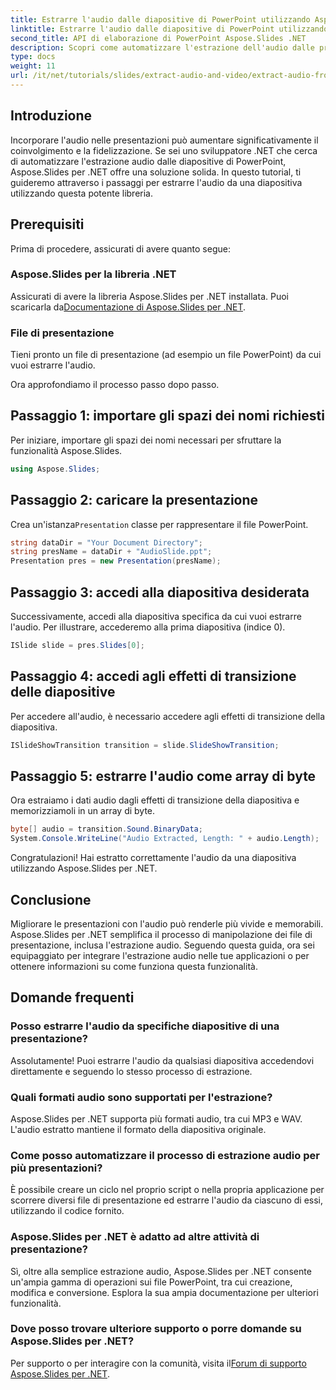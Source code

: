 ```yaml
---
title: Estrarre l'audio dalle diapositive di PowerPoint utilizzando Aspose.Slides
linktitle: Estrarre l'audio dalle diapositive di PowerPoint utilizzando Aspose.Slides
second_title: API di elaborazione di PowerPoint Aspose.Slides .NET
description: Scopri come automatizzare l'estrazione dell'audio dalle presentazioni di PowerPoint utilizzando Aspose.Slides per .NET. Questo tutorial passo dopo passo guida gli sviluppatori attraverso il processo di accesso.
type: docs
weight: 11
url: /it/net/tutorials/slides/extract-audio-and-video/extract-audio-from-powerpoint/
---
```

## Introduzione

Incorporare l'audio nelle presentazioni può aumentare significativamente il coinvolgimento e la fidelizzazione. Se sei uno sviluppatore .NET che cerca di automatizzare l'estrazione audio dalle diapositive di PowerPoint, Aspose.Slides per .NET offre una soluzione solida. In questo tutorial, ti guideremo attraverso i passaggi per estrarre l'audio da una diapositiva utilizzando questa potente libreria.

## Prerequisiti

Prima di procedere, assicurati di avere quanto segue:

### Aspose.Slides per la libreria .NET
Assicurati di avere la libreria Aspose.Slides per .NET installata. Puoi scaricarla da[Documentazione di Aspose.Slides per .NET](https://reference.aspose.com/slides/net/).

### File di presentazione
Tieni pronto un file di presentazione (ad esempio un file PowerPoint) da cui vuoi estrarre l'audio.

Ora approfondiamo il processo passo dopo passo.

## Passaggio 1: importare gli spazi dei nomi richiesti

Per iniziare, importare gli spazi dei nomi necessari per sfruttare la funzionalità Aspose.Slides.

```csharp
using Aspose.Slides;
```

## Passaggio 2: caricare la presentazione

 Crea un'istanza`Presentation` classe per rappresentare il file PowerPoint.

```csharp
string dataDir = "Your Document Directory";
string presName = dataDir + "AudioSlide.ppt";
Presentation pres = new Presentation(presName);
```

## Passaggio 3: accedi alla diapositiva desiderata

Successivamente, accedi alla diapositiva specifica da cui vuoi estrarre l'audio. Per illustrare, accederemo alla prima diapositiva (indice 0).

```csharp
ISlide slide = pres.Slides[0];
```

## Passaggio 4: accedi agli effetti di transizione delle diapositive

Per accedere all'audio, è necessario accedere agli effetti di transizione della diapositiva.

```csharp
ISlideShowTransition transition = slide.SlideShowTransition;
```

## Passaggio 5: estrarre l'audio come array di byte

Ora estraiamo i dati audio dagli effetti di transizione della diapositiva e memorizziamoli in un array di byte.

```csharp
byte[] audio = transition.Sound.BinaryData;
System.Console.WriteLine("Audio Extracted, Length: " + audio.Length);
```

Congratulazioni! Hai estratto correttamente l'audio da una diapositiva utilizzando Aspose.Slides per .NET.

## Conclusione

Migliorare le presentazioni con l'audio può renderle più vivide e memorabili. Aspose.Slides per .NET semplifica il processo di manipolazione dei file di presentazione, inclusa l'estrazione audio. Seguendo questa guida, ora sei equipaggiato per integrare l'estrazione audio nelle tue applicazioni o per ottenere informazioni su come funziona questa funzionalità.

## Domande frequenti

### Posso estrarre l'audio da specifiche diapositive di una presentazione?
Assolutamente! Puoi estrarre l'audio da qualsiasi diapositiva accedendovi direttamente e seguendo lo stesso processo di estrazione.

### Quali formati audio sono supportati per l'estrazione?
Aspose.Slides per .NET supporta più formati audio, tra cui MP3 e WAV. L'audio estratto mantiene il formato della diapositiva originale.

### Come posso automatizzare il processo di estrazione audio per più presentazioni?
È possibile creare un ciclo nel proprio script o nella propria applicazione per scorrere diversi file di presentazione ed estrarre l'audio da ciascuno di essi, utilizzando il codice fornito.

### Aspose.Slides per .NET è adatto ad altre attività di presentazione?
Sì, oltre alla semplice estrazione audio, Aspose.Slides per .NET consente un'ampia gamma di operazioni sui file PowerPoint, tra cui creazione, modifica e conversione. Esplora la sua ampia documentazione per ulteriori funzionalità.

### Dove posso trovare ulteriore supporto o porre domande su Aspose.Slides per .NET?
 Per supporto o per interagire con la comunità, visita il[Forum di supporto Aspose.Slides per .NET](https://forum.aspose.com/).